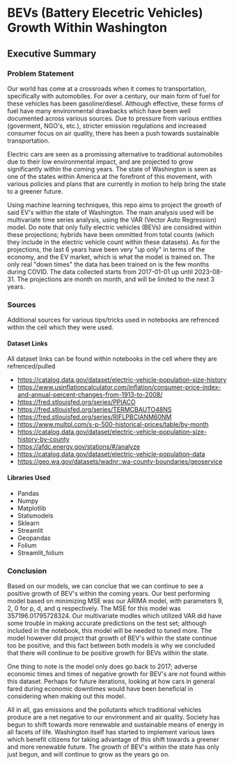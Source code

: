 # BEVs (Battery Elecetric Vehicles) Growth Within Washington

## Executive Summary
### Problem Statement
Our world has come at a crossroads when it comes to transportation, specifically with automobiles. For over a century, our main form of fuel for these vehicles has been gasoline/diesel. Although effective, these forms of fuel have many environmental drawbacks which have been well documented across various sources. Due to pressure from various entities (goverment, NGO's, etc.), stricter emission regulations and increased consumer focus on air quality, there has been a push towards sustainable transportation. 

Electric cars are seen as a promissing alternative to traditional automobiles due to their low environmental impact, and are projected to grow significantly within the coming years. The state of Washington is seen as one of the states within America at the forefront of this movement, with various policies and plans that are currently in motion to help bring the state to a greener future.

Using machine learning techniques, this repo aims to project the growth of said EV's within the state of Washington. The main analysis used will be multivariate time series analysis, using the VAR (Vector Auto Regression) model. Do note that only fully electric vehicles (BEVs) are considred within these projections; hybrids have been ommitted from total counts (which they include in the electric vehicle count within these datasets). As for the projections, the last 6 years have been very "up only" in terms of the economy, and the EV market, which is what the model is trained on. The only real "down times" the data has been trained on is the few months during COVID. The data collected starts from 2017-01-01 up until 2023-08-31. The projections are month on month, and will be limited to the next 3 years. 


### Sources
Additional sources for various tips/tricks used in notebooks are refrenced within the cell which they were used.
#### Dataset Links
All dataset links can be found within notebooks in the cell where they are refrenced/pulled
- https://catalog.data.gov/dataset/electric-vehicle-population-size-history
- https://www.usinflationcalculator.com/inflation/consumer-price-index-and-annual-percent-changes-from-1913-to-2008/
- https://fred.stlouisfed.org/series/PPIACO
- https://fred.stlouisfed.org/series/TERMCBAUTO48NS
- https://fred.stlouisfed.org/series/RIFLPBCIANM60NM
- https://www.multpl.com/s-p-500-historical-prices/table/by-month
- https://catalog.data.gov/dataset/electric-vehicle-population-size-history-by-county
- https://afdc.energy.gov/stations/#/analyze
- https://catalog.data.gov/dataset/electric-vehicle-population-data
- https://geo.wa.gov/datasets/wadnr::wa-county-boundaries/geoservice

#### Libraries Used
- Pandas
- Numpy
- Matplotlib
- Statsmodels
- Sklearn
- Streamlit
- Geopandas
- Folium
- Streamlit_folium

### Conclusion
Based on our models, we can conclue that we can continue to see a positive growth of BEV's within the coming years. Our best performing model based on minimizing MSE was our ARIMA model, with parameters 9, 2, 0 for p, d, and q respectively. The MSE for this model was 357196.01795728324. Our multivariate modles which utilized VAR did have some trouble in making accurate predictions on the test set; although included in the notebook, this model will be needed to tuned more. The model however did project that growth of BEV's within the state continue too be positive, and this fact between both models is why we concluded that there will continue to be positive growth for BEVs within the state.

One thing to note is the model only does go back to 2017; adverse economic times and times of negative growth for BEV's are not found within this dataset. Perhaps for future iterations, looking at how cars in general fared during economic downtimes would have been beneficial in considering when making out this model. 

All in all, gas emissions and the pollutants which traditional vehicles produce are a net negative to our environment and air quality. Society has begun to shift towards more renewable and sustainable means of energy in all facets of life. Washington itself has started to implement various laws which benefit citizens for taking advantage of this shift towards a greener and more renewable future. The growth of BEV's within the state has only just begun, and will continue to grow as the years go on. 
